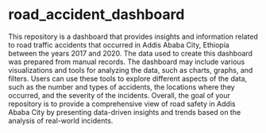 # road_accident_dashboard
This repository is a dashboard that provides insights and information related to road traffic accidents that occurred in Addis Ababa City, Ethiopia between the years 2017 and 2020. 
The data used to create this dashboard was prepared from manual records.
The dashboard may include various visualizations and tools for analyzing the data, such as charts, graphs, and filters. Users can use these tools to explore different aspects of the data, such as the number and types of accidents, the locations where they occurred, and the severity of the incidents.
Overall, the goal of your repository is to provide a comprehensive view of road safety in Addis Ababa City by presenting data-driven insights and trends based on the analysis of real-world incidents.

